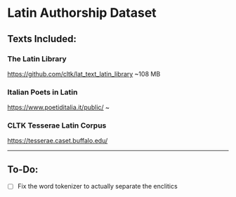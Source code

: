# Latin Authorship Dataset

## Texts Included:

### The Latin Library
https://github.com/cltk/lat_text_latin_library
~108 MB

### Italian Poets in Latin
https://www.poetiditalia.it/public/
~

### CLTK Tesserae Latin Corpus
https://tesserae.caset.buffalo.edu/


<hr>

## To-Do:

- [ ] Fix the word tokenizer to actually separate the enclitics
